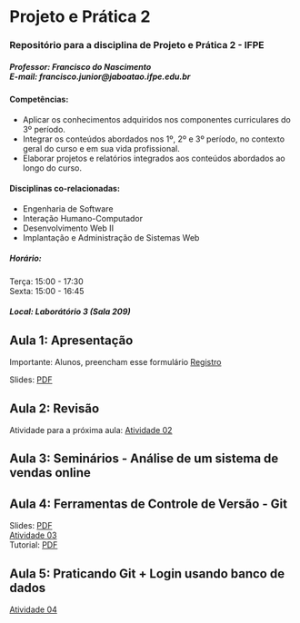 # Projeto e Prática 2
<h3>Repositório para a disciplina de Projeto e Prática 2 - IFPE</h3>
<h5>Professor: Francisco do Nascimento <BR />
E-mail: francisco.junior@jaboatao.ifpe.edu.br
</h5>

<h4>Competências:</h4>
<ul>
<li>Aplicar os conhecimentos adquiridos nos componentes curriculares do 3º período. </li>
<li>Integrar os conteúdos abordados nos 1º, 2º e 3º período, no contexto geral do curso e em sua vida profissional. </li>
<li>Elaborar projetos e relatórios integrados aos conteúdos abordados ao longo do curso.</li>
</ul>

<h4>Disciplinas co-relacionadas: </h4>
<ul>
<li>Engenharia de Software</li>
<li>Interação Humano-Computador</li>
<li>Desenvolvimento Web II</li>
<li>Implantação e Administração de Sistemas Web</li>
</ul>

<h5>Horário: </h5>
Terça: 15:00 - 17:30 <BR />
Sexta: 15:00 - 16:45

<h5>Local: Laborátório 3 (Sala 209)</h5>

<h2>Aula 1: Apresentação</h2>
<p>Importante: Alunos, preencham esse formulário <a href='http://bit.ly/ifpe-registroalunos'>Registro</a> </p>
Slides: <a href='https://www.dropbox.com/s/5za1339vexugbbn/PP2-Aula01.pdf?dl=0'>PDF</a>

<h2>Aula 2: Revisão</h2>
<p class='destaque'>Atividade para a próxima aula: <a href='https://www.dropbox.com/s/eyl53kd590e9jlp/PP02-Atividade02.pdf?dl=0' target='_blank'>Atividade 02</a></p>

<h2>Aula 3: Seminários - Análise de um sistema de vendas online</h2>

<H2>Aula 4: Ferramentas de Controle de Versão - Git </h2>
Slides: <a href="https://www.dropbox.com/s/4cizlzx8aeq6y30/PP2-Aula02.pdf?dl=0" target="_blank">PDF</a><br/>
<a href="https://www.dropbox.com/s/47zkg705g0qdobl/PP02-Atividade03.pdf?dl=0">Atividade 03</a><br />
Tutorial: <a href="https://www.dropbox.com/s/bv65nn857rsowwi/git-tutorial.pdf?dl=0">PDF</a>

<H2>Aula 5: Praticando Git + Login usando banco de dados </h2>
<a href="https://www.dropbox.com/s/a8ehownh5r57ftu/PP02-Atividade04.pdf?dl=0">Atividade 04</a>
